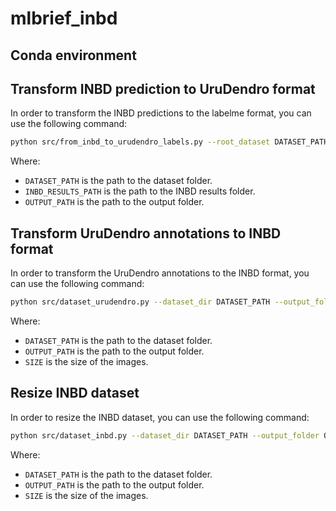 # mlbrief_inbd


## Conda environment


## Transform INBD prediction to UruDendro format
In order to transform the INBD predictions to the labelme format, you can use the following command:
```bash
python src/from_inbd_to_urudendro_labels.py --root_dataset DATASET_PATH --root_inbd_results INBD_RESULTS_PATH --output OUTPUT_PATH
```

Where:
- `DATASET_PATH` is the path to the dataset folder.
- `INBD_RESULTS_PATH` is the path to the INBD results folder.
- `OUTPUT_PATH` is the path to the output folder.

## Transform UruDendro annotations to INBD format
In order to transform the UruDendro annotations to the INBD format, you can use the following command:
```bash
python src/dataset_urudendro.py --dataset_dir DATASET_PATH --output_folder OUTPUT_PATH --size SIZE
```

Where:
- `DATASET_PATH` is the path to the dataset folder.
- `OUTPUT_PATH` is the path to the output folder.
- `SIZE` is the size of the images.

## Resize INBD dataset
In order to resize the INBD dataset, you can use the following command:
```bash
python src/dataset_inbd.py --dataset_dir DATASET_PATH --output_folder OUTPUT_PATH --size SIZE
```

Where:
- `DATASET_PATH` is the path to the dataset folder.
- `OUTPUT_PATH` is the path to the output folder.
- `SIZE` is the size of the images.


